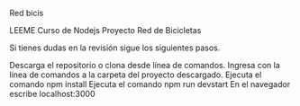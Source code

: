 Red bicis

LEEME
Curso de Nodejs Proyecto Red de Bicicletas

Si tienes dudas en la revisión sigue los siguientes pasos.

Descarga el repositorio o clona desde línea de comandos.
Ingresa con la línea de comandos a la carpeta del proyecto descargado.
Ejecuta el comando npm install
Ejecuta el comando npm run devstart
En el navegador escribe localhost:3000